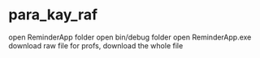 # para_kay_raf
open ReminderApp folder
open bin/debug folder
open ReminderApp.exe
download raw file
for profs, download the whole file
